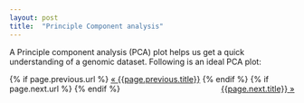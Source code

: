 ```yaml
---
layout: post
title:  "Principle Component analysis"
---
```


A Principle component analysis (PCA) plot helps us get a quick understanding of a genomic dataset. Following is an ideal PCA plot:





<div class="Previous-next">
  {% if page.previous.url %}
    <a class="previous" href="{{page.previous.url}}">&laquo; {{page.previous.title}}</a>
  {% endif %}
  {% if page.next.url %}
    <a class="next" style="float:right" href="{{page.next.url}}">{{page.next.title}} &raquo;</a>
  {% endif %}
</div>